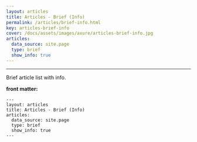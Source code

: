 ```yaml
---
layout: articles
title: Articles - Brief (Info)
permalink: /articles/brief-info.html
key: articles-brief-info
cover: /docs/assets/images/axure/articles-brief-info.jpg
articles:
  data_source: site.page
  type: brief
  show_info: true
---
```


<div class="article__content" markdown="1">

---

Brief article list with info.

<!--more-->

**front matter:**

    ---
    layout: articles
    title: Articles - Brief (Info)
    articles:
      data_source: site.page
      type: brief
      show_info: true
    ---

</div>